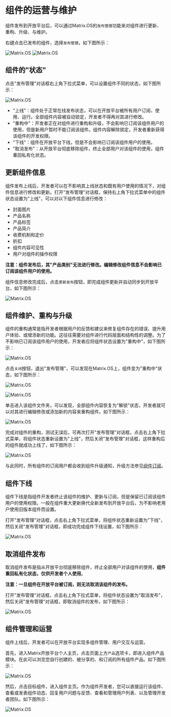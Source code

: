 # 组件的运营与维护

组件发布到开放平台后，可以通过Matrix.OS的`发布管理`功能来对组件进行更新、重构、升级、与维护。

右键点击已发布的组件，选择`发布管理`，如下图所示：

![Matrix.OS](../../../../media/os/com/releasemanagement.png "打开发布管理")
![Matrix.OS](../../../../media/os/com/releasemanagement.gif "打开发布管理")

## 组件的"状态"

点击"发布管理"对话框右上角下拉式菜单，可以设置组件不同的状态，如下图所示：

![Matrix.OS](../../../../media/os/com/releasestatus.png "组件状态")

* "上线"：组件处于正常在线发布状态，可以在开放平台被所有用户订阅、使用、运行。全部组件内容被自动锁定，开发者不得再对其进行修改。
* "重构中"：开发者正在对组件进行重构和升级，不会影响已订阅该组件用户的使用，但是新用户暂时不能订阅该组件。组件内容解除锁定，开发者重新获得该组件的开发权限。
* "下线"：组件在开放平台下线，但是不会影响已订阅该组件用户的使用。
* "取消发布"：从开放平台彻底移除组件，终止全部用户对该组件的使用，组件重回私有化状态。

## 更新组件信息

组件发布上线后，开发者可以在不影响其上线状态和既有用户使用的情况下，对组件信息进行修改和更新。打开"发布管理"对话框，保持右上角下拉式菜单中的组件状态设置为"上线"，可以对以下组件信息进行修改：

* 封面图片
* 产品名称
* 产品标签
* 产品简介
* 收费机制和定价
* 折扣
* 组件内容可见性
* 用户对组件的操作权限

**注意：组件发布后，其"产品类别"无法进行修改。编辑修改组件信息不会影响已订阅该组件用户的使用。**

组件信息修改完成后，点击`更新发布`按钮，即完成组件更新并自动同步到开放平台，如下图所示：

![Matrix.OS](../../../../media/os/com/releaseupdate.png "更新发布组件")

## 组件维护、重构与升级

组件的重构通常是指开发者根据用户的反馈和建议来修复组件存在的错误、提升用户体验、或增添新的功能。这往往需要对组件进行代码层面和结构性的调整。为了不影响已订阅该组件用户的使用，开发者应将组件状态设置为"重构中"，如下图所示：

![Matrix.OS](../../../../media/os/com/releaserefactor1.png "设置组件为重构中")

点击`关闭`按钮，退出"发布管理"，可以发现在Matrix.OS上，组件变为"重构中"状态，如下图所示：

![Matrix.OS](../../../../media/os/com/releaserefactor2.png "Matrix.OS上组件状态更新为重构中")

![Matrix.OS](../../../../media/os/com/releaserefactor.gif "Matrix.OS上组件状态更新为重构中")

单击进入该组件文件夹，可以发现，全部组件内容恢复为"解锁"状态，开发者就可以对其进行编辑修改或添加新的内容来重构组件。如下图所示：

![Matrix.OS](../../../../media/os/com/releaserefactor3.png "重构中组件内容恢复解锁状态")

完成对组件的重构，测试无误后，可再次打开"发布管理"对话框，点击右上角下拉式菜单，将组件状态重新设置为"上线"，然后关闭"发布管理"对话框，这样重构后的组件就成功上线了，如下图所示：

![Matrix.OS](../../../../media/os/com/releaseagain.gif "组件重构后上线")

与此同时，所有组件的订阅用户都会收到组件升级通知，升级方法参见[组件订阅](zh-cn/userguide/os/com/subscribe.md)。

## 组件下线

组件下线是指组件开发者终止该组件的维护、更新与订阅，但是保留已订阅该组件用户的使用权限。一般在组件重大更新换代全新发布到开放平台后，为不影响老用户使用旧版本组件而设置。

打开"发布管理"对话框，点击右上角下拉式菜单，将组件状态重新设置为"下线"，然后关闭"发布管理"对话框，即成功完成组件下线设置，如下图所示：

![Matrix.OS](../../../../media/os/com/releaseoffline.gif "组件下线")

## 取消组件发布

取消组件发布是指从开放平台彻底移除组件，终止全部用户对该组件的使用，**组件重回私有化状态，仅供开发者个人使用**。

**注意：一旦组件在开放平台被订阅，则无法取消该组件的发布。**

打开"发布管理"对话框，点击右上角下拉式菜单，将组件状态设置为"取消发布"，然后关闭"发布管理"对话框，即取消组件的发布，如下图所示：

![Matrix.OS](../../../../media/os/com/releasecancel.gif "取消组件发布")

## 组件管理和运营

组件上线后，开发者可以在开放平台实现多组件管理、用户交互与运营。

首先，进入Matrix开放平台个人主页，点击页面上方`产品`选项卡，即进入组件产品模块。在此可以浏览您自行创建的、被分享的、和订阅的所有组件产品。如下图所示：

![Matrix.OS](../../../../media/os/com/viewproducts.gif "进入组件产品模块")

然后，点击目标组件，进入组件主页。作为组件开发者，您可以直接运行该组件、查看或发表组件动态、回复用户问题与反馈、查看和管理用户列表、以及管理开发者团队。如下图所示：

![Matrix.OS](../../../../media/os/com/manageproduct.gif "组件管理")